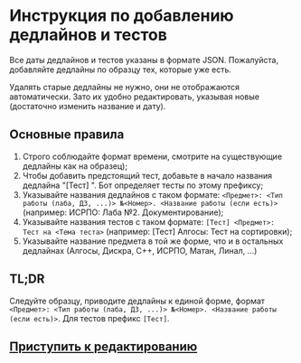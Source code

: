 # Инструкция по добавлению дедлайнов и тестов

Все даты дедлайнов и тестов указаны в формате JSON. Пожалуйста, добавляйте дедлайны по образцу тех, которые уже есть.

Удалять старые дедлайны не нужно, они не отображаются автоматически. Зато их удобно редактировать, указывая новые (достаточно изменить название и дату).

## Основные правила

1. Строго соблюдайте формат времени, смотрите на существующие дедлайны как на образец);
2. Чтобы добавить предстоящий тест, добавьте в начало названия дедлайна "[Тест] ". Бот определяет тесты по этому префиксу;
3. Указывайте названия дедлайнов с таком формате: `<Предмет>: <Тип работы (лаба, ДЗ, ...)> №<Номер>. <Название работы (если есть)>` (например: ИСРПО: Лаба №2. Документирование);
4. Указывайте названия тестов с таком формате: `[Тест] <Предмет>: Тест на <Тема теста>` (например: [Тест] Алгосы: Тест на сортировки);
5. Указывайте название предмета в той же форме, что и в остальных дедлайнах (Алгосы, Дискра, C++, ИСРПО, Матан, Линал, ...)

## TL;DR

Следуйте образцу, приводите дедлайны к единой форме, формат `<Предмет>: <Тип работы (лаба, ДЗ, ...)> №<Номер>. <Название работы (если есть)>`.
Для тестов префикс `[Тест]`.

## [Приступить к редактированию](https://github.com/nawinds/m3104-links/edit/master/static/api-deadlines)
